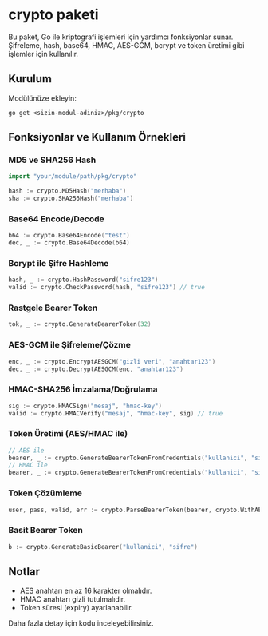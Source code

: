 # crypto paketi

Bu paket, Go ile kriptografi işlemleri için yardımcı fonksiyonlar sunar. Şifreleme, hash, base64, HMAC, AES-GCM, bcrypt ve token üretimi gibi işlemler için kullanılır.

## Kurulum

Modülünüze ekleyin:

```
go get <sizin-modul-adiniz>/pkg/crypto
```

## Fonksiyonlar ve Kullanım Örnekleri

### MD5 ve SHA256 Hash
```go
import "your/module/path/pkg/crypto"

hash := crypto.MD5Hash("merhaba")
sha := crypto.SHA256Hash("merhaba")
```

### Base64 Encode/Decode
```go
b64 := crypto.Base64Encode("test")
dec, _ := crypto.Base64Decode(b64)
```

### Bcrypt ile Şifre Hashleme
```go
hash, _ := crypto.HashPassword("sifre123")
valid := crypto.CheckPassword(hash, "sifre123") // true
```

### Rastgele Bearer Token
```go
tok, _ := crypto.GenerateBearerToken(32)
```

### AES-GCM ile Şifreleme/Çözme
```go
enc, _ := crypto.EncryptAESGCM("gizli veri", "anahtar123")
dec, _ := crypto.DecryptAESGCM(enc, "anahtar123")
```

### HMAC-SHA256 İmzalama/Doğrulama
```go
sig := crypto.HMACSign("mesaj", "hmac-key")
valid := crypto.HMACVerify("mesaj", "hmac-key", sig) // true
```

### Token Üretimi (AES/HMAC ile)
```go
// AES ile
bearer, _ := crypto.GenerateBearerTokenFromCredentials("kullanici", "sifre", crypto.WithAESKey("anahtar"), crypto.WithExpiry(time.Hour))
// HMAC ile
bearer, _ := crypto.GenerateBearerTokenFromCredentials("kullanici", "sifre", crypto.WithHMACKey("hmac-key"), crypto.WithExpiry(time.Hour))
```

### Token Çözümleme
```go
user, pass, valid, err := crypto.ParseBearerToken(bearer, crypto.WithAESKey("anahtar"))
```

### Basit Bearer Token
```go
b := crypto.GenerateBasicBearer("kullanici", "sifre")
```

## Notlar
- AES anahtarı en az 16 karakter olmalıdır.
- HMAC anahtarı gizli tutulmalıdır.
- Token süresi (expiry) ayarlanabilir.

Daha fazla detay için kodu inceleyebilirsiniz.

